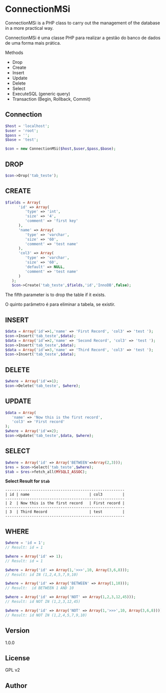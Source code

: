 ConnectionMSi
========


ConnectionMSi is a PHP class to carry out the management of the database in a more practical way.


ConnectionMSi é uma classe PHP para realizar a gestão do banco de dados de uma forma mais prática.


Methods

  - Drop
  - Create
  - Insert
  - Update
  - Delete
  - Select
  - ExecuteSQL (generic query)
  - Transaction (Begin, Rollback, Commit)


Connection
-------
```php
$host = 'localhost';
$user = 'root';
$pass = '';
$base = 'test';

$con = new ConnectionMSi($host,$user,$pass,$base);
```


DROP
----
```php
$con->Drop('tab_teste');
```

CREATE
-----
```php
$fields = Array(
      'id' => Array(
         'type' => 'int',
         'size' => '4',
         'comment' => 'first key'
      ),
      'name' => Array(
         'type' => 'varchar',
         'size' => '60',
         'comment' => 'test name'
      ),
      'col3' => Array(
         'type' => 'varchar',
         'size' => '60',
         'default' => NULL,
         'comment' => 'test name'
      )
   );
   $con->Create('tab_teste',$fields,'id','InnoDB',false);
```
The fifth parameter is to drop the table if it exists.

O quinto parâmetro é para eliminar a tabela, se existir.


INSERT
------
```php
$data = Array('id'=>1,'name' => 'First Record', 'col3' => 'test ');
$con->Insert('tab_teste',$data);
$data = Array('id'=>2,'name' => 'Second Record', 'col3' => 'test ');
$con->Insert('tab_teste',$data);
$data = Array('id'=>3,'name' => 'Third Record', 'col3' => 'test ');
$con->Insert('tab_teste',$data);
```

DELETE
------
```php
$where = Array('id'=>1);
$con->Delete('tab_teste', $where);
```


UPDATE
------
```php
$data = Array(
   'name' => 'Now this is the first record', 
   'col3' => 'First record'
);
$where = Array('id'=>2);
$con->Update('tab_teste',$data, $where);
```


SELECT
------
```php
$where = Array('id' => Array('BETWEEN'=>Array(2,3)));
$res = $con->Select('tab_teste',$where);
$tab = $res->fetch_all(MYSQLI_ASSOC);
```

**Select Result for `$tab`**
```
------------------------------------------------------
| id | name                           | col3         |
------------------------------------------------------
| 2  | Now this is the first record   | First record |
------------------------------------------------------
| 3  | Third Record                   | test         |
------------------------------------------------------
```

WHERE
-----
```php
$where = 'id = 1'; 
// Result: id = 1

$where = Array('id' => 1); 
// Result: id = 1

$where = Array('id' => Array(1,'>>>',10, Array(3,6,8))); 
// Result: id IN (1,2,4,5,7,9,10)

$where = Array('id' => Array('BETWEEN' => Array(1,10)));
// Result:  id BETWEEN 1 AND 10

$where = Array('id' => Array('NOT' => Array(1,2,3,12,45)));
// Result: id NOT IN (1,2,3,12,45)

$where = Array('id' => Array('NOT' => Array(1,'>>>',10, Array(3,6,8)))); 
// Result: id NOT IN (1,2,4,5,7,9,10)
```


Version
----

1.0.0


License
----

GPL v2



Author
------
[Kaduamaral]:http://linkedin.com/in/kaduamaral
[Devcia]:http://devcia.com
[GitHub]:http://github.com/kaduamaral
